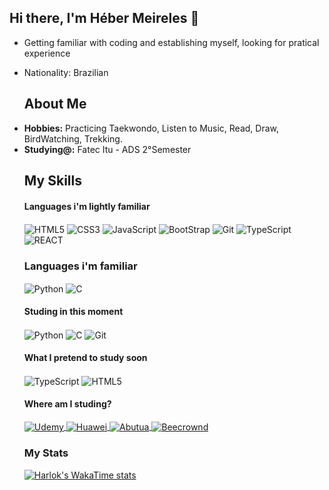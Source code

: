## Hi there, I'm Héber Meireles 👋


- Getting familiar with coding and establishing myself, looking for pratical experience
- Nationality: Brazilian 



  ## About Me
    <li>
      <b>Hobbies:</b> Practicing Taekwondo, Listen to Music, Read, Draw, BirdWatching, Trekking.
    </li>
    <li>
      <b>Studying@:</b>  Fatec Itu - ADS 2°Semester
    </li>
    

  ## My Skills

  #### Languages i'm lightly familiar 
      
     <div style="display: inline_block">
        <img align="center" alt="HTML5" src="https://img.shields.io/badge/HTML5-000000?style=for-the-badge&logo=html5&logoColor=white" />
        <img align="center" alt="CSS3" src="https://img.shields.io/badge/CSS3-000000?style=for-the-badge&logo=css3&logoColor=white" />
        <img align="center" alt="JavaScript" src="https://img.shields.io/badge/JavaScript-000000?style=for-the-badge&logo=javascript&logoColor=white" />
        <img align="center" alt="BootStrap" src="https://img.shields.io/badge/Bootstrap-000000?style=for-the-badge&logo=bootstrap&logoColor=white" />
        <img align="center" alt="Git" src="https://img.shields.io/badge/GIT-000000?style=for-the-badge&logo=git&logoColor=white" />
        <img align="center" alt="TypeScript" src="https://img.shields.io/badge/TypeScript-000000?style=for-the-badge&logo=typescript&logoColor=white" />
        <img align="center" alt="REACT" src="https://img.shields.io/badge/React-000000?style=for-the-badge&logo=react&logoColor=white" />
              </div>

  ### Languages i'm familiar

    <div style="display: inline_block">
      <img align="center" alt="Python" src="https://img.shields.io/badge/python-000000?style=for-the-badge&logo=python&logoColor=white" />
      <img align="center"  alt="C" src="https://img.shields.io/badge/C-000000?style=for-the-badge&logo=C&logoColor=white" />
    </div>

  #### Studing in this moment

   <div style="display: inline_block">
     <img align="center" alt="Python" src="https://img.shields.io/badge/python-000000?style=for-the-badge&logo=python&logoColor=white" />
     <img align="center"  alt="C" src="https://img.shields.io/badge/C-000000?style=for-the-badge&logo=C&logoColor=white" />
     <img align="center" alt="Git" src="https://img.shields.io/badge/GIT-000000?style=for-the-badge&logo=git&logoColor=white" />
    </div>    
    
  #### What I pretend to study soon
  
   <div style="display: inline_block">
      <img align="center" alt="TypeScript" src="https://img.shields.io/badge/TypeScript-000000?style=for-the-badge&logo=typescript&logoColor=white" />
      <img align="center" alt="HTML5" src="https://img.shields.io/badge/HTML5-000000?style=for-the-badge&logo=html5&logoColor=white" />
   </div>


  #### Where am I studing?
   <div>
    <a href="https://www.udemy.com/course/typescript-do-basico-ao-avancado-c-react-express/learn/lecture/30091510?start=15">
    <img align="center" alt="Udemy" src="https://img.shields.io/badge/Curso em Video-000000?style=for-the-badge" />
    </a>
     <a href="https://fatecjd.edu.br/huawei/moodle/user/profile.php">
    <img align="center" alt="Huawei" src="https://img.shields.io/badge/Huawei-000000?style=for-the-badge" />
    </a>
     <a href="https://www.bootcampdevjr.com/">
    <img align="center" alt="Abutua" src="https://img.shields.io/badge/Abutua -000000?style=for-the-badge" />
    </a>
     <a href="https://judge.beecrowd.com/pt/profile/1015755">
    <img align="center" alt="Beecrownd" src="https://img.shields.io/badge/Beecrownd-000000?style=for-the-badge" />
    </a>
   </div>


    <div>
    
    ### My Stats
    [![Harlok's WakaTime stats](https://github-readme-stats.vercel.app/api/wakatime?username=Martins05&theme=dark&layout=compact&langs_count=5)](https://github.com/Martins-readme-stats)
    
   
    </div>

<br>

